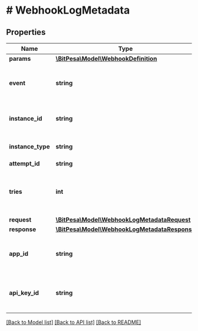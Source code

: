 # # WebhookLogMetadata

## Properties

Name | Type | Description | Notes
------------ | ------------- | ------------- | -------------
**params** | [**\BitPesa\Model\WebhookDefinition**](WebhookDefinition.md) |  | [optional] 
**event** | **string** | Specific event that triggered the webhook | [optional] 
**instance_id** | **string** | Instance ID of the webhook event | [optional] 
**instance_type** | **string** | Type of instance event | [optional] 
**attempt_id** | **string** | Attempt ID | [optional] 
**tries** | **int** | Number of tries at the point webhook was triggered | [optional] 
**request** | [**\BitPesa\Model\WebhookLogMetadataRequest**](WebhookLogMetadataRequest.md) |  | [optional] 
**response** | [**\BitPesa\Model\WebhookLogMetadataResponse**](WebhookLogMetadataResponse.md) |  | [optional] 
**app_id** | **string** | ID of app on which webhook event was triggered | [optional] 
**api_key_id** | **string** | ID of API key in use at point of webhook event | [optional] 

[[Back to Model list]](../../README.md#documentation-for-models) [[Back to API list]](../../README.md#documentation-for-api-endpoints) [[Back to README]](../../README.md)


